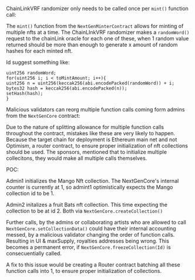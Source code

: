 ChainLinkVRF randomizer only needs to be called once per ``mint()`` function call:

The ``mint()`` function from the ``NextGenMinterContract`` allows for minting of multiple nfts at a time.
The ChainLInkVRF randomizer makes a ``randomWord()`` request to the chainLink oracle for each one of these, when
1 random value returned should be more than enough to generate x amount of random hashes for each minted nft.

Id suggest something like:
```
uint256 randomWord;
for(uint256 i; i < toMintAmount; i++){
uint256 n = uint256(keccak256(abi.encodePacked(randomWord)) + i;
bytes32 hash = keccak256(abi.encodePacked(n));
setHash(hash);
}
```

Malicious validators can reorg multiple function calls coming form admins from the ``NextGenCore`` contract:

Due to the nature of splitting allowance for multiple function calls throughout the contract, mistakes like these are very likely to happen. Because the target chain for deployment is Ethereum main net and not Optimism, a router contract, to ensure proper initialization of nft collections should be used.
The sponsors, mentioned that to initialize multiple collecitons, they would make all multiple calls themselves.

POC:

Admin1 initializes the Mango Nft collection. The NextGenCore's internal counter is currently at 1, so admint1 optimistically expects the Mango collection id to be 1.

Admin2 initalizes a fruit Bats nft collection. This time expecting the collection to be at id 2.
Both via ``NextGenCore.createCollection()``

Further calls, by the admins or collaborating artists who are allowed to call ``NextGenCore.setCollectionData()`` could have their internal accounting messed, by a malicious validator changing the order of function calls.
Resulting in UI & maxSupply, royalties addresses being wrong.
This becomes a permanent error, if ``NextGenCore.freezeCollection(Id)`` is consecuentially called.

A fix to this issue would be creating a Router contract batching all these function calls into 1, to ensure proper initialization of collections.